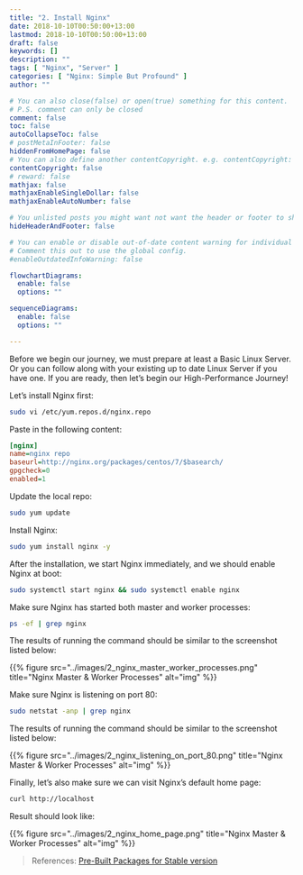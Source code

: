 ```yaml
---
title: "2. Install Nginx"
date: 2018-10-10T00:50:00+13:00
lastmod: 2018-10-10T00:50:00+13:00
draft: false
keywords: []
description: ""
tags: [ "Nginx", "Server" ]
categories: [ "Nginx: Simple But Profound" ]
author: ""

# You can also close(false) or open(true) something for this content.
# P.S. comment can only be closed
comment: false
toc: false
autoCollapseToc: false
# postMetaInFooter: false
hiddenFromHomePage: false
# You can also define another contentCopyright. e.g. contentCopyright: "This is another copyright."
contentCopyright: false
# reward: false
mathjax: false
mathjaxEnableSingleDollar: false
mathjaxEnableAutoNumber: false

# You unlisted posts you might want not want the header or footer to show
hideHeaderAndFooter: false

# You can enable or disable out-of-date content warning for individual post.
# Comment this out to use the global config.
#enableOutdatedInfoWarning: false

flowchartDiagrams:
  enable: false
  options: ""

sequenceDiagrams: 
  enable: false
  options: ""

---
```


<!--more-->
Before we begin our journey, we must prepare at least a Basic Linux Server. Or you can follow along with your existing up to date Linux Server if you have one. If you are ready, then let’s begin our High-Performance Journey!

Let’s install Nginx first:

```bash
sudo vi /etc/yum.repos.d/nginx.repo
```

Paste in the following content:

```ini
[nginx]
name=nginx repo
baseurl=http://nginx.org/packages/centos/7/$basearch/
gpgcheck=0
enabled=1
```

‌Update the local repo:

```bash
sudo yum update
```

Install Nginx:

```bash
sudo yum install nginx -y
```

After the installation, we start Nginx immediately, and we should enable Nginx at boot:

```bash
sudo systemctl start nginx && sudo systemctl enable nginx
```

Make sure Nginx has started both master and worker processes:

```bash
ps -ef | grep nginx
```

The results of running the command should be similar to the screenshot listed below:

{{% figure src="../images/2_nginx_master_worker_processes.png" title="Nginx Master & Worker Processes" alt="img" %}}

Make sure Nginx is listening on port 80:

```bash
sudo netstat -anp | grep nginx
```

The results of running the command should be similar to the screenshot listed below:

{{% figure src="../images/2_nginx_listening_on_port_80.png" title="Nginx Master & Worker Processes" alt="img" %}}

Finally, let’s also make sure we can visit Nginx’s default home page:

```bash
curl http://localhost
```

Result should look like:

{{% figure src="../images/2_nginx_home_page.png" title="Nginx Master & Worker Processes" alt="img" %}}

> References:
> [Pre-Built Packages for Stable version](http://nginx.org/en/linux_packages.html#stable)
